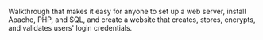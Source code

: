 Walkthrough that makes it easy for anyone to set up a web server, install Apache, PHP, and SQL, and create a website that creates, stores, encrypts, and validates users' login credentials. 
